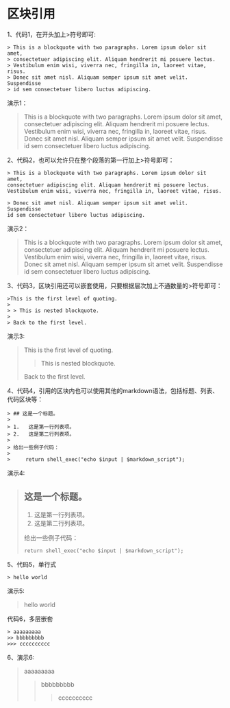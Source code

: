 # 区块引用

1、代码1，在开头加上>符号即可:

    > This is a blockquote with two paragraphs. Lorem ipsum dolor sit amet,
    > consectetuer adipiscing elit. Aliquam hendrerit mi posuere lectus.
    > Vestibulum enim wisi, viverra nec, fringilla in, laoreet vitae, risus.
    > Donec sit amet nisl. Aliquam semper ipsum sit amet velit. Suspendisse
    > id sem consectetuer libero luctus adipiscing.

演示1：

> This is a blockquote with two paragraphs. Lorem ipsum dolor sit amet,
> consectetuer adipiscing elit. Aliquam hendrerit mi posuere lectus.
> Vestibulum enim wisi, viverra nec, fringilla in, laoreet vitae, risus.
> Donec sit amet nisl. Aliquam semper ipsum sit amet velit. Suspendisse
> id sem consectetuer libero luctus adipiscing.

2、代码2，也可以允许只在整个段落的第一行加上>符号即可：

    > This is a blockquote with two paragraphs. Lorem ipsum dolor sit amet,
    consectetuer adipiscing elit. Aliquam hendrerit mi posuere lectus.
    Vestibulum enim wisi, viverra nec, fringilla in, laoreet vitae, risus.

    > Donec sit amet nisl. Aliquam semper ipsum sit amet velit. Suspendisse
    id sem consectetuer libero luctus adipiscing.

演示2：

> This is a blockquote with two paragraphs. Lorem ipsum dolor sit amet,
consectetuer adipiscing elit. Aliquam hendrerit mi posuere lectus.
Vestibulum enim wisi, viverra nec, fringilla in, laoreet vitae, risus.
> Donec sit amet nisl. Aliquam semper ipsum sit amet velit. Suspendisse
id sem consectetuer libero luctus adipiscing.

3、代码3，区块引用还可以嵌套使用，只要根据层次加上不通数量的>符号即可：

    >This is the first level of quoting.
    >
    > > This is nested blockquote.
    >
    > Back to the first level.

演示3:

>This is the first level of quoting.
>
> > This is nested blockquote.
>
> Back to the first level.

4、代码4，引用的区块内也可以使用其他的markdown语法，包括标题、列表、代码区块等：

    > ## 这是一个标题。
    > 
    > 1.   这是第一行列表项。
    > 2.   这是第二行列表项。
    > 
    > 给出一些例子代码：
    > 
    >     return shell_exec("echo $input | $markdown_script");

演示4:

> ## 这是一个标题。
> 
> 1.   这是第一行列表项。
> 2.   这是第二行列表项。
> 
> 给出一些例子代码：
> 
>     return shell_exec("echo $input | $markdown_script");

5、代码5，单行式

    > hello world

演示5:

> hello world

代码6，多层嵌套

    > aaaaaaaaa
    >> bbbbbbbbb
    >>> cccccccccc

6、演示6:

> aaaaaaaaa
>> bbbbbbbbb
>>> cccccccccc
